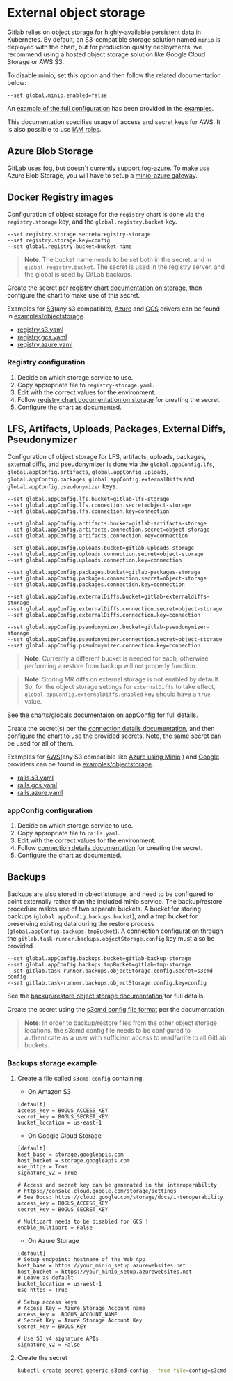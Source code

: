# External object storage

Gitlab relies on object storage for highly-available persistent data in Kubernetes.
By default, an S3-compatible storage solution named `minio` is deployed with the
chart, but for production quality deployments, we recommend using a hosted
object storage solution like Google Cloud Storage or AWS S3.

To disable minio, set this option and then follow the related documentation below:

```
--set global.minio.enabled=false
```

An [example of the full configuration](https://gitlab.com/charts/gitlab/blob/master/examples/values-external-objectstorage.yaml)
has been provided in the [examples](https://gitlab.com/charts/gitlab/tree/master/examples).

This documentation specifies usage of access and secret keys for AWS. It is also possible to use [IAM roles](./aws-iam-roles.md).

## Azure Blob Storage

GitLab uses [fog](https://github.com/fog/fog), but [doesn't currently support fog-azure](https://gitlab.com/gitlab-org/gitlab-ce/issues/55624). To make use Azure Blob Storage, you will have to setup a [minio-azure gateway](./minio-azure-gateway.md).

## Docker Registry images

Configuration of object storage for the `registry` chart is done via the `registry.storage` key, and the `global.registry.bucket` key.

```
--set registry.storage.secret=registry-storage
--set registry.storage.key=config
--set global.registry.bucket=bucket-name
```

> **Note**: The bucket name needs to be set both in the secret, and in `global.registry.bucket`. The secret is used in the registry server, and
the global is used by GitLab backups.

Create the secret per [registry chart documentation on storage](../../charts/registry/index.md#storage), then configure the chart to make use of this secret.

Examples for [S3][storage-s3](any s3 compatible), [Azure][storage-azure] and [GCS][storage-gcs] drivers can be found in
[examples/objectstorage](https://gitlab.com/charts/gitlab/tree/master/examples/objectstorage).
- [registry.s3.yaml](https://gitlab.com/charts/gitlab/tree/master/examples/objectstorage/registry.s3.yaml)
- [registry.gcs.yaml](https://gitlab.com/charts/gitlab/tree/master/examples/objectstorage/registry.gcs.yaml)
- [registry.azure.yaml](https://gitlab.com/charts/gitlab/tree/master/examples/objectstorage/registry.azure.yaml)

[storage-s3]: https://docs.docker.com/registry/storage-drivers/s3
[storage-gcs]: https://docs.docker.com/registry/storage-drivers/gcs
[storage-azure]: https://docs.docker.com/registry/storage-drivers/azure

### Registry configuration

1. Decide on which storage service to use.
1. Copy appropriate file to `registry-storage.yaml`.
1. Edit with the correct values for the environment.
1. Follow [registry chart documentation on storage](../../charts/registry/index.md#storage) for creating the secret.
1. Configure the chart as documented.

## LFS, Artifacts, Uploads, Packages, External Diffs, Pseudonymizer

Configuration of object storage for LFS, artifacts, uploads, packages, external
diffs, and pseudonymizer is done via the `global.appConfig.lfs`,
`global.appConfig.artifacts`, `global.appConfig.uploads`,
`global.appConfig.packages`, `global.appConfig.externalDiffs` and `global.appConfig.pseudonymizer` keys.

```
--set global.appConfig.lfs.bucket=gitlab-lfs-storage
--set global.appConfig.lfs.connection.secret=object-storage
--set global.appConfig.lfs.connection.key=connection

--set global.appConfig.artifacts.bucket=gitlab-artifacts-storage
--set global.appConfig.artifacts.connection.secret=object-storage
--set global.appConfig.artifacts.connection.key=connection

--set global.appConfig.uploads.bucket=gitlab-uploads-storage
--set global.appConfig.uploads.connection.secret=object-storage
--set global.appConfig.uploads.connection.key=connection

--set global.appConfig.packages.bucket=gitlab-packages-storage
--set global.appConfig.packages.connection.secret=object-storage
--set global.appConfig.packages.connection.key=connection

--set global.appConfig.externalDiffs.bucket=gitlab-externaldiffs-storage
--set global.appConfig.externalDiffs.connection.secret=object-storage
--set global.appConfig.externalDiffs.connection.key=connection

--set global.appConfig.pseudonymizer.bucket=gitlab-pseudonymizer-storage
--set global.appConfig.pseudonymizer.connection.secret=object-storage
--set global.appConfig.pseudonymizer.connection.key=connection
````

> **Note**: Currently a different bucket is needed for each, otherwise performing a restore from backup will not properly function.

> **Note**: Storing MR diffs on external storage is not enabled by default. So,
> for the object storage settings for `externalDiffs` to take effect,
> `global.appConfig.externalDiffs.enabled` key should have a `true` value.

See the [charts/globals documentaion on appConfig](../../charts/globals.md#configure-appconfig-settings) for full details.

Create the secret(s) per the [connection details documentation](../../charts/globals.md#connection), and then configure the chart to use the provided secrets. Note, the same secret can be used for all of them.

Examples for [AWS][fog-aws](any S3 compatible like [Azure using Minio][minio-azure] ) and [Google][fog-gcs] providers can be found in
[examples/objectstorage](https://gitlab.com/charts/gitlab/tree/master/examples/objectstorage).
- [rails.s3.yaml](https://gitlab.com/charts/gitlab/tree/master/examples/objectstorage/rails.s3.yaml)
- [rails.gcs.yaml](https://gitlab.com/charts/gitlab/tree/master/examples/objectstorage/rails.gcs.yaml)
- [rails.azure.yaml](https://gitlab.com/charts/gitlab/tree/master/examples/objectstorage/rails.azure.yaml)

[fog-aws]: https://fog.io/storage/#using-amazon-s3-and-fog
[fog-gcs]: https://fog.io/storage/#google-cloud-storage
[minio-azure]: ./aws-iam-roles.md

### appConfig configuration

1. Decide on which storage service to use.
1. Copy appropriate file to `rails.yaml`.
1. Edit with the correct values for the environment.
1. Follow [connection details documentation](../../charts/globals.md#connection) for creating the secret.
1. Configure the chart as documented.

## Backups

Backups are also stored in object storage, and need to be configured to point
externally rather than the included minio service. The backup/restore procedure makes
use of two separate buckets. A bucket for storing backups (`global.appConfig.backups.bucket`),
and a tmp bucket for preserving existing data during the restore process (`global.appConfig.backups.tmpBucket`).
A connection configuration through the `gitlab.task-runner.backups.objectStorage.config` key must also be provided.

```
--set global.appConfig.backups.bucket=gitlab-backup-storage
--set global.appConfig.backups.tmpBucket=gitlab-tmp-storage
--set gitlab.task-runner.backups.objectStorage.config.secret=s3cmd-config
--set gitlab.task-runner.backups.objectStorage.config.key=config
```

See the [backup/restore object storage documentation](../../backup-restore/index.md#object-storage) for full details.

Create the secret using the [s3cmd config file format](https://s3tools.org/kb/item14.htm) per the documentation.

> **Note**: In order to backup/restore files from the other object storage locations, the s3cmd config file needs to be
> configured to authenticate as a user with sufficient access to read/write to all GitLab buckets.

### Backups storage example

1. Create a file called `s3cmd.config` containing:

    * On Amazon S3

    ```
    [default]
    access_key = BOGUS_ACCESS_KEY
    secret_key = BOGUS_SECRET_KEY
    bucket_location = us-east-1
    ```

    * On Google Cloud Storage

    ```
    [default]
    host_base = storage.googleapis.com
    host_bucket = storage.googleapis.com
    use_https = True
    signature_v2 = True

    # Access and secret key can be generated in the interoperability
    # https://console.cloud.google.com/storage/settings
    # See Docs: https://cloud.google.com/storage/docs/interoperability
    access_key = BOGUS_ACCESS_KEY
    secret_key = BOGUS_SECRET_KEY

    # Multipart needs to be disabled for GCS !
    enable_multipart = False
    ```

    * On Azure Storage

    ```
    [default]
    # Setup endpoint: hostname of the Web App
    host_base = https://your_minio_setup.azurewebsites.net
    host_bucket = https://your_minio_setup.azurewebsites.net
    # Leave as default
    bucket_location = us-west-1
    use_https = True

    # Setup access keys
    # Access Key = Azure Storage Account name
    access_key =  BOGUS_ACCOUNT_NAME
    # Secret Key = Azure Storage Account Key
    secret_key = BOGUS_KEY

    # Use S3 v4 signature APIs
    signature_v2 = False
    ``` 

1. Create the secret

    ```bash
    kubectl create secret generic s3cmd-config --from-file=config=s3cmd.config
    ```
